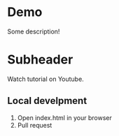 # Demo

Some description!

# Subheader

Watch tutorial on Youtube.

## Local develpment

1. Open index.html in your browser
2. Pull request
